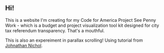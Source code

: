 ## Hi!

This is a website I'm creating for my Code for America Project See Penny Work - which is a budget and project visualization tool kit designed for city tax referendum transparency. That's a mouthful.

This is also an expereiment in parallax scrolling! Using tutorial from [Johnathan Nichol](http://f6design.com/journal/2011/08/06/build-a-parallax-scrolling-website-interface-with-jquery-and-css/).
